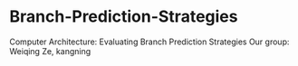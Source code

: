 # Branch-Prediction-Strategies
Computer Architecture: Evaluating Branch Prediction Strategies
Our group: Weiqing Ze, kangning
